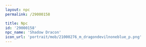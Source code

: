 ```yaml
---
layout: npc
permalink: /29000158

title: Npc
id: '29000158'
npc_name: 'Shadow Dracon'
icon_url: 'portrait/mob/21000276_m_dragondevilnoneblue_p.png'
---
```


